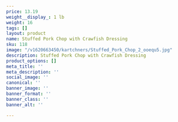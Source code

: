 ```yaml
---
price: 13.19
weight__display_: 1 lb
weight: 16
tags: []
layout: product
name: Stuffed Pork Chop with Crawfish Dressing
sku: 118
image: "/v1620663450/kartchners/Stuffed_Pork_Chop_2_ooequ5.jpg"
description: Stuffed Pork Chop with Crawfish Dressing
product_options: []
meta_title: ''
meta_description: ''
social_image: ''
canonical: ''
banner_image: ''
banner_format: ''
banner_class: ''
banner_alt: ''

---
```

